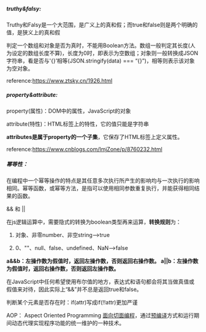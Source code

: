 ##### truthy&falsy: 

Truthy和Falsy是一个大范围，是广义上的真和假；而true和false则是两个明确的值，是狭义上的真和假

判定一个数组和对象是否为真时，不能用Boolean方法。数组一般判定其长度(人为设定的数组长度不算)，长度为0时，即表示为空数组；对象则一般转换成JSON字符串，看是否与'{}’相等(JSON.stringify(data) === “{}”)，相等则表示该对象为空对象。

reference:https://www.ztsky.cn/1926.html



##### property&attribute:

property(属性)：DOM中的属性，JavaScript的对象

attribute(特性)：HTML标签上的特性，它的值只能是字符串

**attributes是属于property的一个子集**，它保存了HTML标签上定义属性。

reference:https://www.cnblogs.com/lmjZone/p/8760232.html



##### 幂等性：

​        在编程中一个幂等操作的特点是其任意多次执行所产生的影响均与一次执行的影响相同。幂等函数，或幂等方法，是指可以使用相同参数重复执行，并能获得相同结果的函数。



&& 和 || 

在js逻辑运算中，需要隐式的转换为boolean类型再来运算，**转换规则**为：

1. 对象、非零number、非空string——>true

2. 0、""、null、false、undefined、NaN——>false



**a&&b：左操作数为假值时，返回左操作数，否则返回右操作数。
a||b：左操作数为假值时，返回右操作数，否则返回左操作数。**

在JavaScript中任何希望使用布尔值的地方，表达式和语句都会将其当做真值或假值来对待，因此实际上“&&”并不总是返回true和false。

判断某个元素是否存在时：if(attr)写成if(!!attr)更加严谨

AOP： Aspect Oriented Programming [面向切面编程](https://baike.baidu.com/item/面向切面编程/6016335)，通过[预编译](https://baike.baidu.com/item/预编译/3191547)方式和运行期间动态代理实现程序功能的统一维护的一种技术。






